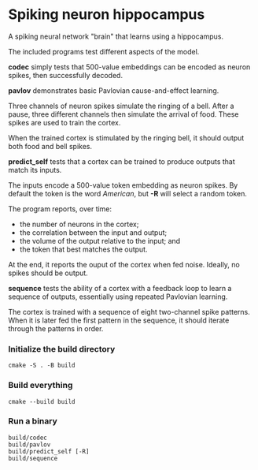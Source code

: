 # Spiking neuron hippocampus
A spiking neural network "brain" that learns using a hippocampus.

The included programs test different aspects of the model.

**codec** simply tests that 500-value embeddings can be encoded as neuron
spikes, then successfully decoded.

**pavlov** demonstrates basic Pavlovian cause-and-effect learning.

Three channels of neuron spikes simulate the ringing of a bell. After a pause,
three different channels then simulate the arrival of food. These spikes are
used to train the cortex.

When the trained cortex is stimulated by the ringing bell, it should output
both food and bell spikes.

**predict_self** tests that a cortex can be trained to produce outputs that
match its inputs.

The inputs encode a 500-value token embedding as neuron spikes. By default
the token is the word *American*, but **-R** will select a random token.

The program reports, over time:

- the number of neurons in the cortex;
- the correlation between the input and output;
- the volume of the output relative to the input; and
- the token that best matches the output.

At the end, it reports the ouput of the cortex when fed noise. Ideally, no
spikes should be output.

**sequence** tests the ability of a cortex with a feedback loop to learn a
sequence of outputs, essentially using repeated Pavlovian learning.

The cortex is trained with a sequence of eight two-channel spike patterns.
When it is later fed the first pattern in the sequence, it should iterate
through the patterns in order.

### Initialize the build directory

`cmake -S . -B build`

### Build everything

`cmake --build build`

### Run a binary

    build/codec
    build/pavlov
    build/predict_self [-R]
    build/sequence
